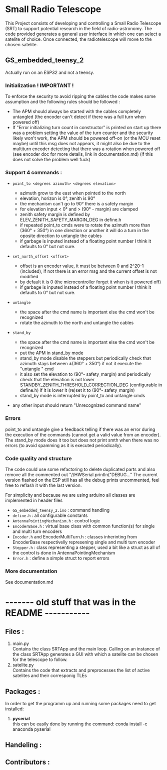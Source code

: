 # Small Radio Telescope

This Project consists of developing and controlling a Small Radio Telescope (SRT) to support potential research in the field of radio-astronomy. 
The code provided generates a general user interface in which one can select a satelite of choice. Once connected, the radiotelescope will move to the 
chosen satelite. 

## GS_embedded_teensy_2
Actually run on an ESP32 and not a teensy.

### Initialization ! IMPORTANT !
To enforce the security to avoid ripping the cables the code makes some assumption and the following rules should be followed :

- The APM should always be started with the cables completely untangled (the encoder can't detect if there was a full turn when powered off)
- If "Error initializing turn count in constructor" is printed on start up there was a problem setting the value of the turn counter and the security likely won't work, the APM should be powered off-on (or the MCU reset maybe) until this msg does not appears, it might also be due to the multiturn encoder detecting that there was a rotation when powered off (see encoder doc for more details, link in documentation.md) (if this does not solve the problem well fuck)

### Support 4 commands :

- `point_to <degrees azimuth> <degrees elevation>`
  - azimuth grow to the east when pointed to the north
  - elevation, horizon is 0°, zenith is 90° 
  - the mechanism can't go to 90° there is a safety margin
  - for elevation input < 0° and > (90° - margin) are clamped
  - zenith safety margin is defined by ELEV_ZENITH_SAFETY_MARGIN_DEG in define.h
  - if repeated point_to cmds were to rotate the azimuth more than (360° + 350°) in one direction or another it will do a turn in the oposite direction to untangle the cables
  - if garbage is inputed instead of a floating point number I think it defaults to 0° but not sure.

- `set_north_offset <offset>`
    - offset is an encoder value, it must be between 0 and 2^20-1 (included), if not there is an error msg and the current offset is not modified
    - by default it is 0 (the microcontroller forget it when is it powered off)
    - if garbage is inputed instead of a floating point number I think it defaults to 0° but not sure.

- `untangle `
  - the space after the cmd name is important else the cmd won't be recognized
  - rotate the azimuth to the north and untangle the cables

- `stand_by `
  - the space after the cmd name is important else the cmd won't be recognized
  - put the APM in stand_by mode
  - stand_by mode disable the steppers but periodically check that azimuth stays between ±(360° + 350°) if not it execute the "untangle " cmd
  - it also set the elevation to (90°- safety_margin) and periodically check that the elevation is not lower STANDBY_ZENITH_THRESHOLD_CORRECTION_DEG (configurable in define.h) if it is lower it (re)set it to (90°- safety_margin)
  - stand_by mode is interrupted by point_to and untangle cmds

- any other input should return "Unrecognized command name"

### Errors
point_to and untangle give a feedback telling if there was an error during the execution of the commands (cannot get a valid value from an encoder). The stand_by mode does it too but does not print smth when there was no errors (to avoid spamming as it is executed periodically).

### Code quality and structure
The code could use some refactoring to delete duplicated parts and also remove all the commented out "//HWSerial.println("DEBUG..."
The current version flashed on the ESP still has all the debug prints uncommented, feel free to reflash it with the last version.

For simplicity and because we are using arduino all classes are implemented in header files

- `GS_embedded_teensy_2.ino` : command handling
- `define.h` : all configurable constants
- `AntennaPointingMechanism.h` : control logic
- `EncoderBase.h` : virtual base class with common function(s) for single and multi turn encoders
- `Encoder.h` and EncoderMultiTurn.h : classes inherinting from EncoderBase respectivelly represening single and multi turn encoder
- `Stepper.h` : class representing a stepper, used a bit like a struct as all of the control is done in AntennaPointingMechanism
- `Error.h` : define a simple struct to report errors

### More documentation
See documentation.md


# ------- old stuff that was in the README -----------

## Files : 
1) main.py <br>
    Contains the class SRTApp and the main loop. Calling on an instance of the class SRTApp generates a GUI with which a satelite can be chosen for the telescope to follow.
2) satelite.py <br>
    Contains the code that extracts and preprocesses the list of active satelites and their corresponig TLEs


## Packages : 
In order to get the programm up and running some packages need to get installed: 

1) **pyserial**<br>
   this can be easily done by running the command: conda install -c anaconda pyserial



## Handeling : 


## Contributors : 

